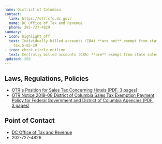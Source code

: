 ```yaml
---
name: District of Columbia
contact:
  link: https://otr.cfo.dc.gov/
  name: DC Office of Tax and Revenue
  phone: 202-727-4829
summary:
- icon: highlight_off
  text: Individually billed accounts (IBA) **are not** exempt from state sales
    tax.5-05-29
- icon: check_circle_outline
  text: Centrally billed accounts (CBA) **are** exempt from state sales tax.
updated: 202
---
```


## Laws, Regulations, Policies

* [OTR's Position for Sales Tax Concerning Hotels [PDF, 3 pages]](https://otr.cfo.dc.gov/sites/default/files/dc/sites/otr/publication/attachments/tax_guide_hotels.pdf)
* [OTR Notice 2019-08 District of Columbia Sales Tax Exemption Payment Policy for Federal Government and District of Columbia Agencies [PDF, 3 pages]](https://otr.cfo.dc.gov/sites/default/files/dc/sites/otr/publication/attachments/GSA_Notice.pdf)

## Point of Contact
- [DC Office of Tax and Revenue](https://otr.cfo.dc.gov/)
- 202-727-4829
